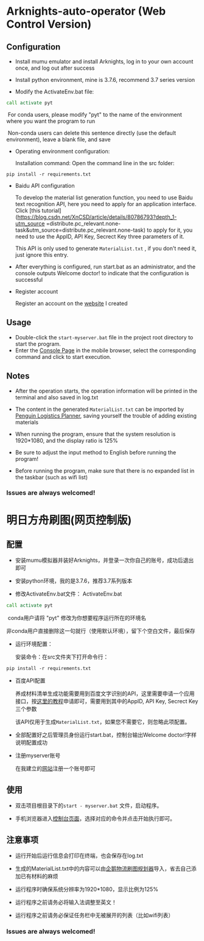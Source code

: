 # Arknights-auto-operator (Web Control Version)

## <b>Configuration</b>

- Install mumu emulator and install Arknights, log in to your own account once, and log out after success

- Install python environment, mine is 3.7.6, recommend 3.7 series version

- Modify the ActivateEnv.bat file:

```bat
call activate pyt
```

​		For conda users, please modify "pyt" to the name of the environment where you want the program to run

​		Non-conda users can delete this sentence directly (use the default environment), leave a blank file, and save

- Operating environment configuration:

  Installation command: Open the command line in the src folder:

```
pip install -r requirements.txt
```

- Baidu API configuration

  To develop the material list generation function, you need to use Baidu text recognition API, here you need to apply for an application interface. Click [this tutorial](https://blog.csdn.net/XnCSD/article/details/80786793?depth_1-utm_source =distribute.pc_relevant.none-task&utm_source=distribute.pc_relevant.none-task) to apply for it, you need to use the AppID, API Key, Secrect Key three parameters of it.

  This API is only used to generate  `MaterialList.txt` , if you don't need it, just ignore this entry.

- After everything is configured, run start.bat as an administrator, and the console outputs Welcome doctor! to indicate that the configuration is successful

- Register account

  Register an account on the [website](http://101.132.147.44/arknights/public/index.php/login.html) I created

## <b>Usage</b>

- Double-click the ```start-myserver.bat``` file in the project root directory to start the program.
- Enter the [Console Page](http://101.132.147.44/arknights/public/index.php/panel) in the mobile browser, select the corresponding command and click to start execution.

## <b>Notes</b>

- After the operation starts, the operation information will be printed in the terminal and also saved in log.txt

- The content in the generated `MaterialList.txt` can be imported by [Penguin Logistics Planner](https://penguin-stats.io/planner), saving yourself the trouble of adding existing materials

- When running the program, ensure that the system resolution is 1920*1080, and the display ratio is 125%

- Be sure to adjust the input method to English before running the program!

- Before running the program, make sure that there is no expanded list in the taskbar (such as wifi list)



### Issues are always welcomed!





# 明日方舟刷图(网页控制版)

## <b>配置</b>

- 安装mumu模拟器并装好Arknights，并登录一次你自己的账号，成功后退出即可

- 安装python环境，我的是3.7.6，推荐3.7系列版本

- 修改ActivateEnv.bat文件：
  ActivateEnv.bat

```bat
call activate pyt
```

​		conda用户请将 "pyt" 修改为你想要程序运行所在的环境名

​		非conda用户直接删除这一句就行（使用默认环境），留下个空白文件，最后保存

- 运行环境配置：

  安装命令：在src文件夹下打开命令行：

```
pip install -r requirements.txt
```

- 百度API配置

  养成材料清单生成功能需要用到百度文字识别的API，这里需要申请一个应用接口，按[这里的教程](https://blog.csdn.net/XnCSD/article/details/80786793?depth_1-utm_source=distribute.pc_relevant.none-task&utm_source=distribute.pc_relevant.none-task)申请即可，需要用到其中的AppID, API Key, Secrect Key三个参数

  该API仅用于生成`MaterialList.txt`，如果您不需要它，则忽略此项配置。

- 全部配置好之后管理员身份运行start.bat，控制台输出Welcome doctor!字样说明配置成功

- 注册myserver账号

  在我建立的[网站](http://101.132.147.44/arknights/public/index.php/login.html)注册一个账号即可

## <b>使用</b>

- 双击项目根目录下的```start - myserver.bat``` 文件，启动程序。

- 手机浏览器进入[控制台页面](http://101.132.147.44/arknights/public/index.php/panel)，选择对应的命令并点击开始执行即可。

## <b>注意事项</b>

- 运行开始后运行信息会打印在终端，也会保存在log.txt

- 生成的MaterialList.txt中的内容可以由[企鹅物流刷图规划器](https://penguin-stats.io/planner)导入，省去自己添加已有材料的麻烦

- 运行程序时确保系统分辨率为1920*1080，显示比例为125%

- 运行程序之前请务必将输入法调整至英文！

- 运行程序之前请务必保证任务栏中无被展开的列表（比如wifi列表）



### Issues are always welcomed!